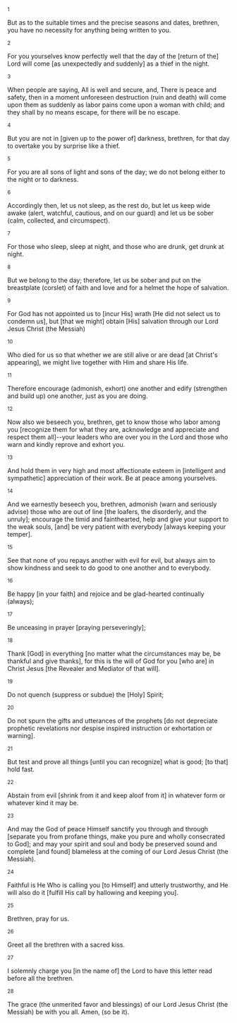 <sup>1</sup> 

But as to the suitable times and the precise seasons and dates, brethren, you have no necessity for anything being written to you. 

<sup>2</sup> 

For you yourselves know perfectly well that the day of the [return of the] Lord will come [as unexpectedly and suddenly] as a thief in the night. 

<sup>3</sup> 

When people are saying, All is well and secure, and, There is peace and safety, then in a moment unforeseen destruction (ruin and death) will come upon them as suddenly as labor pains come upon a woman with child; and they shall by no means escape, for there will be no escape. 

<sup>4</sup> 

But you are not in [given up to the power of] darkness, brethren, for that day to overtake you by surprise like a thief. 

<sup>5</sup> 

For you are all sons of light and sons of the day; we do not belong either to the night or to darkness. 

<sup>6</sup> 

Accordingly then, let us not sleep, as the rest do, but let us keep wide awake (alert, watchful, cautious, and on our guard) and let us be sober (calm, collected, and circumspect). 

<sup>7</sup> 

For those who sleep, sleep at night, and those who are drunk, get drunk at night. 

<sup>8</sup> 

But we belong to the day; therefore, let us be sober and put on the breastplate (corslet) of faith and love and for a helmet the hope of salvation. 

<sup>9</sup> 

For God has not appointed us to [incur His] wrath [He did not select us to condemn us], but [that we might] obtain [His] salvation through our Lord Jesus Christ (the Messiah) 

<sup>10</sup> 

Who died for us so that whether we are still alive or are dead [at Christ's appearing], we might live together with Him and share His life. 

<sup>11</sup> 

Therefore encourage (admonish, exhort) one another and edify (strengthen and build up) one another, just as you are doing. 

<sup>12</sup> 

Now also we beseech you, brethren, get to know those who labor among you [recognize them for what they are, acknowledge and appreciate and respect them all]--your leaders who are over you in the Lord and those who warn and kindly reprove and exhort you. 

<sup>13</sup> 

And hold them in very high and most affectionate esteem in [intelligent and sympathetic] appreciation of their work. Be at peace among yourselves. 

<sup>14</sup> 

And we earnestly beseech you, brethren, admonish (warn and seriously advise) those who are out of line [the loafers, the disorderly, and the unruly]; encourage the timid and fainthearted, help and give your support to the weak souls, [and] be very patient with everybody [always keeping your temper]. 

<sup>15</sup> 

See that none of you repays another with evil for evil, but always aim to show kindness and seek to do good to one another and to everybody. 

<sup>16</sup> 

Be happy [in your faith] and rejoice and be glad-hearted continually (always); 

<sup>17</sup> 

Be unceasing in prayer [praying perseveringly]; 

<sup>18</sup> 

Thank [God] in everything [no matter what the circumstances may be, be thankful and give thanks], for this is the will of God for you [who are] in Christ Jesus [the Revealer and Mediator of that will]. 

<sup>19</sup> 

Do not quench (suppress or subdue) the [Holy] Spirit; 

<sup>20</sup> 

Do not spurn the gifts and utterances of the prophets [do not depreciate prophetic revelations nor despise inspired instruction or exhortation or warning]. 

<sup>21</sup> 

But test and prove all things [until you can recognize] what is good; [to that] hold fast. 

<sup>22</sup> 

Abstain from evil [shrink from it and keep aloof from it] in whatever form or whatever kind it may be. 

<sup>23</sup> 

And may the God of peace Himself sanctify you through and through [separate you from profane things, make you pure and wholly consecrated to God]; and may your spirit and soul and body be preserved sound and complete [and found] blameless at the coming of our Lord Jesus Christ (the Messiah). 

<sup>24</sup> 

Faithful is He Who is calling you [to Himself] and utterly trustworthy, and He will also do it [fulfill His call by hallowing and keeping you]. 

<sup>25</sup> 

Brethren, pray for us. 

<sup>26</sup> 

Greet all the brethren with a sacred kiss. 

<sup>27</sup> 

I solemnly charge you [in the name of] the Lord to have this letter read before all the brethren. 

<sup>28</sup> 

The grace (the unmerited favor and blessings) of our Lord Jesus Christ (the Messiah) be with you all. Amen, (so be it).
